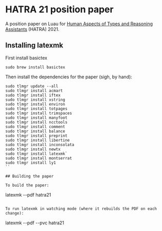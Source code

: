 # HATRA 21 position paper

A position paper on Luau for [Human Aspects of Types and Reasoning Assistants](https://2021.splashcon.org/home/hatra-2021) (HATRA) 2021.

## Installing latexmk

First install  basictex
```
sudo brew install basictex
```

Then install the dependencies for the paper (sigh, by hand):

```
sudo tlmgr update --all
sudo tlmgr install acmart
sudo tlmgr install iftex
sudo tlmgr install xstring
sudo tlmgr install environ
sudo tlmgr install totpages
sudo tlmgr install trimspaces
sudo tlmgr install manyfoot
sudo tlmgr install ncctools
sudo tlmgr install comment
sudo tlmgr install balance
sudo tlmgr install preprint
sudo tlmgr install libertine
sudo tlmgr install inconsolata
sudo tlmgr install newtx
sudo tlmgr install latexmk`
sudo tlmgr install montserrat
sudo tlmgr install ly1
``

## Building the paper

To build the paper:
```
latexmk --pdf hatra21
```

To run latexmk in watching mode (where it rebuilds the PDF on each change):
```
latexmk --pdf --pvc hatra21
```

